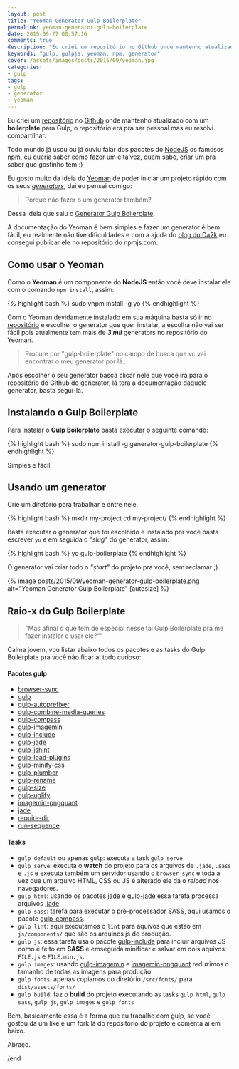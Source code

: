 ```yaml
---
layout: post
title: "Yeoman Generator Gulp Boilerplate"
permalink: yeoman-generator-gulp-boilerplate
date: 2015-09-27 00:57:16
comments: true
description: "Eu criei um repositório no Github onde mantenho atualizado com um boilerplate para Gulp, o repositório era pra ser pessoal mas eu resolvi compartilhar."
keywords: "gulp, gulpjs, yeoman, npm, generator"
cover: /assets/images/posts/2015/09/yeoman.jpg
categories:
- gulp
tags:
- gulp
- generator
- yeoman
---
```


Eu criei um [repositório](https://github.com/nandomoreirame/gulp-boilerplate) no [Github](https://github.com/) onde mantenho atualizado com um **boilerplate** para Gulp, o repositório era pra ser pessoal mas eu resolvi compartilhar.

Todo mundo já usou ou já ouviu falar dos pacotes do [NodeJS](https://nodejs.org/) os famosos [npm](https://www.npmjs.com/), eu queria saber como fazer um e talvez, quem sabe, criar um pra saber que gostinho tem :)

Eu gosto muito da ideia do [Yeoman](http://yeoman.io/) de poder iniciar um projeto rápido com os seus _[generators](http://yeoman.io/generators/)_, dai eu pensei comigo:

> Porque não fazer o um generator também?

Dessa ideia que saiu o [Generator Gulp Boilerplate](https://github.com/nandomoreirame/generator-gulp-boilerplate).

A documentação do Yeoman é bem simples e fazer um generator é bem fácil, eu realmente não tive dificuldades e com a ajuda do [blog do Da2k](http://blog.da2k.com.br/2015/03/20/criando-uma-ferramenta-de-cli-com-nodejs/) eu consegui publicar ele no repositório do npmjs.com.

## Como usar o Yeoman

Como o **Yeoman** é um componente do **NodeJS** então você deve instalar ele com o comando `npm install`, assim:

{% highlight bash %}
sudo vnpm install -g yo
{% endhighlight %}

Com o Yeoman devidamente instalado em sua máquina basta só ir no [repositório](http://yeoman.io/generators/) e escolher o generator que quer instalar, a escolha não vai ser fácil pois atualmente tem mais de _**3 mil**_ generators no repositório do Yeoman.

> Procure por "gulp-boilerplate" no campo de busca que vc vai encontrar o meu generator por lá..

Após escolher o seu generator basca clicar nele que você irá para o repositório do Github do generator, lá terá a documentação daquele generator, basta segui-la.

## Instalando o Gulp Boilerplate

Para instalar o **Gulp Boilerplate** basta executar o seguinte comando:

{% highlight bash %}
sudo npm install -g generator-gulp-boilerplate
{% endhighlight %}

Simples e fácil.

## Usando um generator

Crie um diretório para trabalhar e entre nele.

{% highlight bash %}
mkdir my-project
cd my-project/
{% endhighlight %}

Basta executar o generator que foi escolhido e instalado por você basta escrever `yo` e em seguida o _"slug"_ do generator, assim:

{% highlight bash %}
yo gulp-boilerplate
{% endhighlight %}

O generator vai criar todo o _"start"_ do projeto pra você, sem reclamar ;)

{% image posts/2015/09/yeoman-generator-gulp-boilerplate.png alt="Yeoman Generator Gulp Boilerplate" [autosize] %}

## Raio-x do Gulp Boilerplate

> "Mas afinal o que tem de especial nesse tal Gulp Boilerplate pra me fazer instalar e usar ele?""

Calma jovem, vou listar abaixo todos os pacotes e as tasks do Gulp Boilerplate pra você não ficar ai todo curioso:

#### Pacotes gulp

  * [browser-sync](http://browsersync.io/)
  * [gulp](https://npmjs.com/package/gulp)
  * [gulp-autoprefixer](https://npmjs.com/package/gulp-autoprefixer)
  * [gulp-combine-media-queries](https://npmjs.com/package/gulp-combine-media-queries)
  * [gulp-compass](https://npmjs.com/package/gulp-compass)
  * [gulp-imagemin](https://npmjs.com/package/gulp-imagemin)
  * [gulp-include](https://npmjs.com/package/gulp-include)
  * [gulp-jade](https://npmjs.com/package/gulp-jade)
  * [gulp-jshint](https://npmjs.com/package/gulp-jshint)
  * [gulp-load-plugins](https://npmjs.com/package/gulp-load-plugins)
  * [gulp-minify-css](https://npmjs.com/package/gulp-minify-css)
  * [gulp-plumber](https://npmjs.com/package/gulp-plumber)
  * [gulp-rename](https://npmjs.com/package/gulp-rename)
  * [gulp-size](https://npmjs.com/package/gulp-size)
  * [gulp-uglify](https://npmjs.com/package/gulp-uglify)
  * [imagemin-pngquant](https://npmjs.com/package/imagemin-pngquant)
  * [jade](https://npmjs.com/package/jade)
  * [require-dir](https://npmjs.com/package/require-dir)
  * [run-sequence](https://npmjs.com/package/run-sequence)

#### Tasks

  * `gulp default` ou apenas `gulp`: executa a task `gulp serve`
  * `gulp serve`: executa o **watch** do projeto para os arquivos de `.jade`, `.sass` e `.js` e executa também um servidor usando o `browser-sync` e toda a vez que um arquivo HTML, CSS ou JS é alterado ele dá o _reload_ nos navegadores.
  * `gulp html`: usando os pacotes [jade](https://www.npmjs.com/package/jade) e [gulp-jade](https://www.npmjs.com/package/gulp-jade) essa tarefa processa arquivos [.jade](http://jade-lang.com/)
  * `gulp sass`: tarefa para executar o pré-processador [SASS](http://sass-lang.com/), aqui usamos o pacote [gulp-compass](https://www.npmjs.com/package/gulp-compass).
  * `gulp lint`: aqui executamos o `lint` para aquivos que estão em `js/components/` que são os arquinos js de produção.
  * `gulp js`: essa tarefa usa o pacote [gulp-include](https://www.npmjs.com/package/gulp-include) para incluir arquivos JS como é feito em **SASS** e emseguida minificar e salvar em dois aquivos `FILE.js` e `FILE.min.js`.
  * `gulp images`: usando [gulp-imagemin](https://www.npmjs.com/package/gulp-imagemin) e [imagemin-pngquant](https://www.npmjs.com/package/imagemin-pngquant) reduzimos o tamanho de todas as imagens para produção.
  * `gulp fonts`: apenas copiamos do diretório `/src/fonts/` para `dist/assets/fonts/`
  * `gulp build`: faz o **build** do projeto executando as tasks `gulp html`, `gulp sass`, `gulp js`, `gulp images` e `gulp fonts`

Bem, basicamente essa é a forma que eu trabalho com gulp, se você gostou da um like e um fork lá do repositório do projeto e comenta ai em baixo.

Abraço.

/end